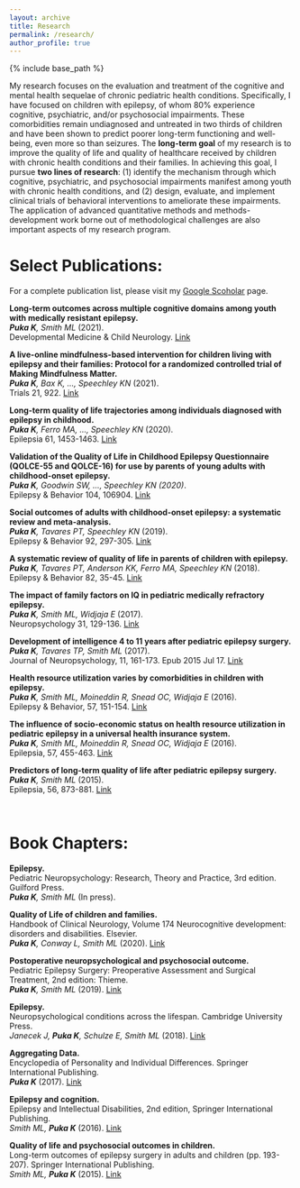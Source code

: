```yaml
---
layout: archive
title: Research
permalink: /research/
author_profile: true
---
```


{% include base_path %}

My research focuses on the evaluation and treatment of the cognitive and mental health sequelae of chronic pediatric health conditions. Specifically, I have focused on children with epilepsy, of whom 80% experience cognitive, psychiatric, and/or psychosocial impairments. These comorbidities remain undiagnosed and untreated in two thirds of children and have been shown to predict poorer long-term functioning and well-being, even more so than seizures. The **long-term goal** of my research is to improve the quality of life and quality of healthcare received by children with chronic health conditions and their families. In achieving this goal, I pursue **two lines of research**: (1) identify the mechanism through which cognitive, psychiatric, and psychosocial impairments manifest among youth with chronic health conditions, and (2) design, evaluate, and implement clinical trials of behavioral interventions to ameliorate these impairments. The application of advanced quantitative methods and methods-development work borne out of methodological challenges are also important aspects of my research program.




# Select Publications:	

For a complete publication list, please visit my [Google Scoholar](https://scholar.google.ca/citations?user=ulN-H0UAAAAJ&hl=en) page.


**Long-term outcomes across multiple cognitive domains among youth with medically resistant epilepsy.** <br>
_**Puka K**, Smith ML_ (2021). <br>
Developmental Medicine & Child Neurology. [Link](https://doi.org/10.1111/dmcn.14815)


**A live-online mindfulness-based intervention for children living with epilepsy and their families: Protocol for a randomized controlled trial of Making Mindfulness Matter.** <br>
_**Puka K**, Bax K, ..., Speechley KN_ (2021). <br>
Trials 21, 922. [Link](https://doi.org/10.1186/s13063-020-04792-3)


**Long-term quality of life trajectories among individuals diagnosed with epilepsy in childhood.**<br>
_**Puka K**, Ferro MA, ..., Speechley KN_ (2020). <br>
Epilepsia 61, 1453-1463. [Link](https://doi.org/10.1111/epi.16579)


**Validation of the Quality of Life in Childhood Epilepsy Questionnaire (QOLCE-55 and QOLCE-16) for use by parents of young adults with childhood-onset epilepsy.**<br>
_**Puka K**, Goodwin SW, ..., Speechley KN (2020)_. <br>
Epilepsy & Behavior 104, 106904. [Link](https://doi.org/10.1016/j.yebeh.2020.106904)


**Social outcomes of adults with childhood-onset epilepsy: a systematic review and meta-analysis.** <br>
_**Puka K**, Tavares PT, Speechley KN_ (2019). <br>
Epilepsy & Behavior 92, 297-305. [Link](http://doi.org/10.1016/j.yebeh.2019.01.012) 


**A systematic review of quality of life in parents of children with epilepsy.**<br>
_**Puka K**, Tavares PT, Anderson KK, Ferro MA, Speechley KN_ (2018). <br>
Epilepsy & Behavior 82, 35-45. [Link](https://doi.org/10.1016/j.yebeh.2018.03.008) 


**The impact of family factors on IQ in pediatric medically refractory epilepsy.**<br>
_**Puka K**, Smith ML, Widjaja E_ (2017).<br>
Neuropsychology 31, 129-136. [Link](https://doi.org/10.1037/neu0000308)


**Development of intelligence 4 to 11 years after pediatric epilepsy surgery.**<br>
_**Puka K**, Tavares TP, Smith ML_ (2017).<br>
Journal of Neuropsychology, 11, 161-173. Epub 2015 Jul 17. [Link](https://doi.org/10.1111/jnp.12081)


**Health resource utilization varies by comorbidities in children with epilepsy.**<br>
_**Puka K**, Smith ML, Moineddin R, Snead OC, Widjaja E_ (2016). <br>
Epilepsy & Behavior, 57, 151-154. [Link](https://doi.org/10.1016/j.yebeh.2016.02.011) 


**The influence of socio-economic status on health resource utilization in pediatric epilepsy in a universal health insurance system.**<br>
_**Puka K**, Smith ML, Moineddin R, Snead OC, Widjaja E_ (2016). <br>
Epilepsia, 57, 455-463. [Link](https://doi.org/10.1111/epi.13290) 


**Predictors of long-term quality of life after pediatric epilepsy surgery.**<br>
_**Puka K**, Smith ML_ (2015). <br>
Epilepsia, 56, 873-881. [Link](https://doi.org/10.1111/epi.13004)

<br>


# Book Chapters:	

**Epilepsy.**<br> 
Pediatric Neuropsychology: Research, Theory and Practice, 3rd edition. Guilford Press.<br>
_**Puka K**, Smith ML_ (In press). 


**Quality of Life of children and families.**<br>
Handbook of Clinical Neurology, Volume 174 Neurocognitive development: disorders and disabilities. Elsevier.<br>
_**Puka K**, Conway L, Smith ML_ (2020). [Link](https://doi.org/10.1016/B978-0-444-64148-9.00028-4)


**Postoperative neuropsychological and psychosocial outcome.**<br>
Pediatric Epilepsy Surgery: Preoperative Assessment and Surgical Treatment, 2nd edition: Thieme.<br>
_**Puka K**, Smith ML_ (2019). [Link](https://doi.org/10.1055/b-0039-171706)


**Epilepsy.**<br>
Neuropsychological conditions across the lifespan. Cambridge University Press.<br>
_Janecek J, **Puka K**, Schulze E, Smith ML_ (2018). [Link](https://doi.org/10.1017/9781316996751.011)


**Aggregating Data.** <br>
Encyclopedia of Personality and Individual Differences. Springer International Publishing. <br>
_**Puka K**_ (2017). [Link](https://doi.org/10.1007/978-3-319-28099-8_1278-1)


**Epilepsy and cognition.** <br>
Epilepsy and Intellectual Disabilities, 2nd edition, Springer International Publishing. <br>
_Smith ML, **Puka K**_ (2016). [Link](https://doi.org/10.1007/978-3-319-39144-1_13)


**Quality of life and psychosocial outcomes in children.** <br>
Long-term outcomes of epilepsy surgery in adults and children (pp. 193-207). Springer International Publishing.<br>
_Smith ML, **Puka K**_ (2015). [Link](https://doi.org/10.1007/978-3-319-17783-0_13)
